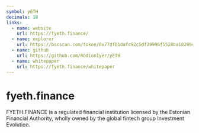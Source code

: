 ```yaml
---
symbol: yETH
decimals: 18
links:
  - name: website
    url: https://fyeth.finance/
  - name: explorer
    url: https://bscscan.com/token/0x77dfb1dafc92c5df29996f5528ba1829941cd3bb
  - name: github
    url: https://github.com/RodionIyer/yETH
  - name: whitepaper
    url: https://fyeth.finance/whitepaper
---
```


# fyeth.finance

FYETH.FINANCE is a regulated financial institution licensed by the Estonian Financial Authority, wholly owned by the global fintech group Investment Evolution.
